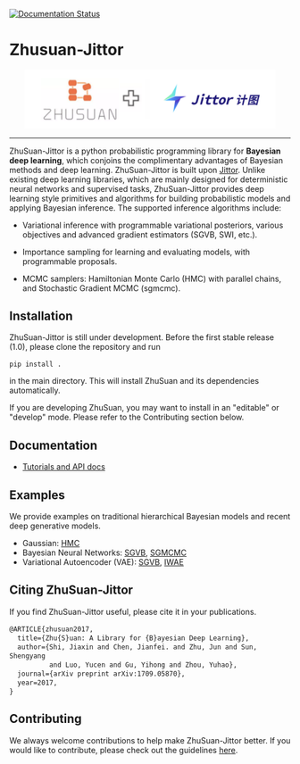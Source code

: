 [![Documentation Status](https://readthedocs.org/projects/zhusuan-jittor/badge/?version=main)](https://zhusuan-jittor.readthedocs.io/en/main/?badge=main)

# Zhusuan-Jittor

<div align="center">
  <a href="https://zhusuan-jittor.readthedocs.io/en/main/?badge=main"> <img width="450px" height="auto" 
    src="docs/_static/images/zhusuan-jittor.png"></a>
</div>

---

ZhuSuan-Jittor is a python probabilistic programming library for
**Bayesian deep learning**, which conjoins the complimentary advantages of
Bayesian methods and deep learning. ZhuSuan-Jittor is built upon
[Jittor](http://cg.cs.tsinghua.edu.cn/jittor/). Unlike existing deep learning
libraries, which are mainly designed for deterministic neural networks and
supervised tasks, ZhuSuan-Jittor provides deep learning style primitives and
algorithms for building probabilistic models and applying Bayesian inference.
The supported inference algorithms include:

* Variational inference with programmable variational posteriors, various
objectives and advanced gradient estimators (SGVB, SWI, etc.).

* Importance sampling for learning and evaluating models, with programmable
proposals.

* MCMC samplers: Hamiltonian Monte Carlo (HMC) with parallel chains, and
Stochastic Gradient MCMC (sgmcmc).


## Installation

ZhuSuan-Jittor is still under development. Before the first stable release (1.0),
please clone the repository and run
```
pip install .
```
in the main directory. This will install ZhuSuan and its dependencies
automatically.  

If you are developing ZhuSuan, you may want to install in an
"editable" or "develop" mode. Please refer to the Contributing section below.

## Documentation

* [Tutorials and API docs](https://zhusuan-jittor.readthedocs.io/en/main/?badge=main)

## Examples

We provide examples on traditional hierarchical Bayesian models and recent
deep generative models.

* Gaussian: 
  [HMC](examples/toy_models/gaussian.py)
* Bayesian Neural Networks:
  [SGVB](examples/bayesian_neural_nets/bnn_vi.py),
  [SGMCMC](examples/bayesian_neural_nets/bnn_sgmcmc.py)
* Variational Autoencoder (VAE):
  [SGVB](examples/variational_autoencoders/vae_mnist.py),
  [IWAE](examples/variational_autoencoders/vae_iw.py)

## Citing ZhuSuan-Jittor

If you find ZhuSuan-Jittor useful, please cite it in your publications.

```
@ARTICLE{zhusuan2017,
  title={Zhu{S}uan: A Library for {B}ayesian Deep Learning},
  author={Shi, Jiaxin and Chen, Jianfei. and Zhu, Jun and Sun, Shengyang
          and Luo, Yucen and Gu, Yihong and Zhou, Yuhao},
  journal={arXiv preprint arXiv:1709.05870},
  year=2017,
}
```

## Contributing

We always welcome contributions to help make ZhuSuan-Jittor better. If you would like 
to contribute, please check out the guidelines [here](CONTRIBUTING.md).
